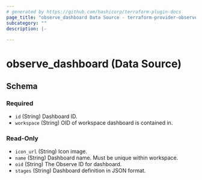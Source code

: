 ```yaml
---
# generated by https://github.com/hashicorp/terraform-plugin-docs
page_title: "observe_dashboard Data Source - terraform-provider-observe"
subcategory: ""
description: |-
  
---
```


# observe_dashboard (Data Source)





<!-- schema generated by tfplugindocs -->
## Schema

### Required

- `id` (String) Dashboard ID.
- `workspace` (String) OID of workspace dashboard is contained in.

### Read-Only

- `icon_url` (String) Icon image.
- `name` (String) Dashboard name. Must be unique within workspace.
- `oid` (String) The Observe ID for dashboard.
- `stages` (String) Dashboard definition in JSON format.


